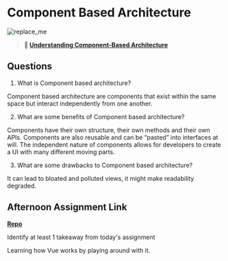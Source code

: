 # Component Based Architecture

![replace_me](https://codeworks.blob.core.windows.net/public/assets/img/illustrations/placeholder.svg)

> **📖 [Understanding Component-Based Architecture](https://codeworksacademy.com/fs-student-guide/resources/wk6/01-Component-Based-Architecture)**

## Questions

1. What is Component based architecture?

Component based architecture are components that exist within the same space but interact independently from one another.

2. What are some benefits of Component based architecture?

Components have their own structure, their own methods and their own APIs. Components are also reusable and can be “pasted” into interfaces at will. The independent nature of components allows for developers to create a UI with many different moving parts.

3. What are some drawbacks to Component based architecture?

It can lead to bloated and polluted views, it might make readability degraded.

## Afternoon Assignment Link

**[Repo](https://github.com/DrakeGraham4/vue-playground)**

Identify at least 1 takeaway from today's assignment

Learning how Vue works by playing around with it.
